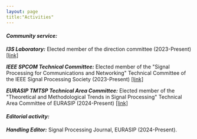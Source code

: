 ```yaml
---
layout: page
title:"Activities"
---
```


  
#### *Community service:*

__*I3S Laboratory:*__ Elected member of the direction committee (2023-Present) [[link]](https://www.i3s.unice.fr/en/research-areas/sis)

__*IEEE SPCOM Technical Committee:*__ Elected member of the "Signal Processing for Communications and Networking" Technical Committee of the IEEE Signal Processing Society (2023-Present) [[link]](https://signalprocessingsociety.org/community-involvement/signal-processing-communications-and-networking/members)

__*EURASIP TMTSP Technical Area Committee:*__ Elected member of the "Theoretical and Methodological Trends in Signal Processing" Technical Area Committee of EURASIP (2024-Present) [[link]](https://eurasip.org/technical-area-committees/)


#### *Editorial activity:*

__*Handling Editor:*__ Signal Processing Journal, EURASIP (2024-Present).

